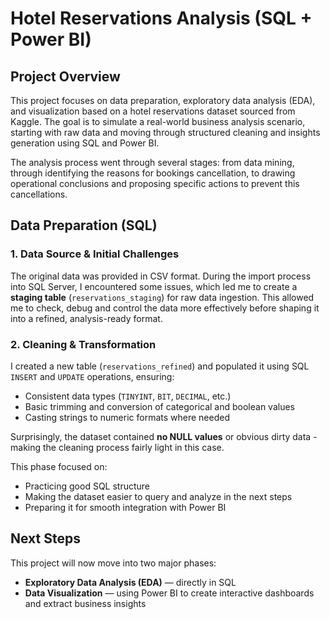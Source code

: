 # Hotel Reservations Analysis (SQL + Power BI)

## Project Overview

This project focuses on data preparation, exploratory data analysis (EDA), and visualization based on a hotel reservations dataset sourced from Kaggle. The goal is to simulate a real-world business analysis scenario, starting with raw data and moving through structured cleaning and insights generation using SQL and Power BI.

The analysis process went through several stages: from data mining, through identifying the reasons for bookings cancellation, to drawing operational conclusions and proposing specific actions to prevent this cancellations. 

## Data Preparation (SQL)

### 1. Data Source & Initial Challenges

The original data was provided in CSV format. During the import process into SQL Server, I encountered some issues, which led me to create a **staging table** (`reservations_staging`) for raw data ingestion. This allowed me to check, debug and control the data more effectively before shaping it into a refined, analysis-ready format.

### 2. Cleaning & Transformation

I created a new table (`reservations_refined`) and populated it using SQL `INSERT` and `UPDATE` operations, ensuring:
- Consistent data types (`TINYINT`, `BIT`, `DECIMAL`, etc.)
- Basic trimming and conversion of categorical and boolean values
- Casting strings to numeric formats where needed

Surprisingly, the dataset contained **no NULL values** or obvious dirty data - making the cleaning process fairly light in this case.

This phase focused on:
- Practicing good SQL structure
- Making the dataset easier to query and analyze in the next steps
- Preparing it for smooth integration with Power BI


## Next Steps

This project will now move into two major phases:

- **Exploratory Data Analysis (EDA)** — directly in SQL
- **Data Visualization** — using Power BI to create interactive dashboards and extract business insights
